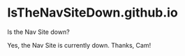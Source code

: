 # IsTheNavSiteDown.github.io
Is the Nav Site down?


Yes, the Nav Site is currently down. Thanks, Cam!
